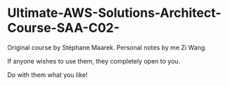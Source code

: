 # Ultimate-AWS-Solutions-Architect-Course-SAA-C02-

Original course by Stéphane Maarek. Personal notes by me Zi Wang. 

If anyone wishes to use them, they completely open to you. 

Do with them what you like! 
